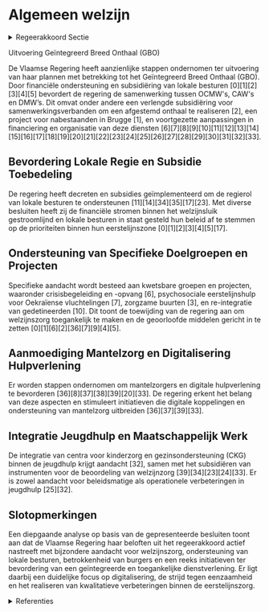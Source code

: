 # Algemeen welzijn

<details>
        <summary>Regeerakkoord Sectie </summary>
        <p>1.2.1.6 Algemeen welzijn De afgelopen regeerperiode maakte de Vlaamse regering werk van het geïntegreerd breed onthaal (GBO) en een nieuw decreet lokaal sociaal beleid. De lokale besturen zijn dé regisseur en bepalen het beleid in het kader van de sociale hulp- en dienstverle-ning. De beleidsplannen van de CAW’s enten zich op die van de lokale besturen in hun werkingsgebied. De gemeentebesturen uit het werkingsgebied worden structureel betrokken bij het beleidsplan van het betrokken CAW. De Vlaamse overheid oormerkt de middelen die voor de onthaalfunctie van het CAW beschikbaar zijn en alloceert die per eerstelijnszone. Een lokaal bestuur kan een samenwerkingsover-eenkomst met de partners van het GBO afsluiten om een geïntegreerd en afgestemd onthaal te realiseren waarin duidelijk wordt bepaald wie op casusniveau, afhankelijk van de problematiek, in welke concrete cliëntsi-tuatie het voortouw neemt. In dat geval dient het CAW daarbij minstens de geoor-merkte middelen in te zetten in de desbe-treffende eerstelijnszone. Een lokaal bestuur kan ook kiezen om de onthaalfunctie volledig zelf te organiseren. Na overleg met het CAW, kan een lokaal bestuur aan de minister van welzijn verzoeken om de onthaalfunctie van het CAW over te nemen. De minister verzoekt in dat geval het CAW het respectievelijke deel van de daarvoor geoormerkte middelen over te maken aan het verzoekende lokaal bestuur. De CAW’s blijven verantwoordelijk voor gespeciali-seerde begeleidingsfuncties. Het lokale beleid van deze actoren wordt objectief gemeten en gemonitord. De lokale besturen kunnen hiermee aan de slag om burgers met een ondersteuningsvraag zo goed en snel mogelijk door te wijzen naar de gepaste ondersteuningsvorm. Ze gaan daarbij uit van het lokaal sociaal beleids-plan van de gemeente en de beleidspriori-teiten binnen de eerstelijnszone, dit wordt ook mogelijk gemaakt via open oproepen. We bekijken de verschillende financierings-stromen in het landschap van het algemeen welzijnswerk en stroomlijnen deze in functie van de regierol van de lokale besturen. De lokale besturen nemen ten volle hun regierol op inzake de vermaatschappelij-king van de zorg. Dit betekent dat ze voluit ondersteuning geven aan de mantelzorgers, vrijwilligerszorg en buurtzorg. We zetten in op onlinehulp en telehulp. Er komt 1 digitaal kader waaronder alle hulplijnen en chatboxen met betrekking tot hulpverlening aan elkaar gekoppeld worden voor maximale doorverwijzing. Zoals reeds bij alle nieuwsberichten rond zelfmoord gebeurt, zullen de media ook bij andere geweldsdelicten steeds verwijzen naar de betrokken hulpverlening (1712, Family Justice Centers, Zorgcentra na Seksueel Geweld, …). We bieden lokale besturen de mogelijkheid om rechtstreeks met deze hulpverlenings-vormen aan de slag te gaan zonder steeds met intermediaire regionale actoren tot werkafspraken en overeenkomsten te moeten komen. We zetten de strijd tegen eenzaamheid als belangrijk punt op de beleidsagenda. We verhogen het bewustzijn rond eenzaamheid in de omgeving en we ontwikkelen en ondersteunen initiatieven om dit aan te pakken. We investeren in zorgzame buurten en ondersteunen lokale besturen hierin, o.a. door het delen van beste praktijken. We zorgen voor voldoende ontmoetings-plaatsen, ook digitale, en zetten in op de buurtgerichte benadering van de zorg. We promoten intergenerationele samenwerking en projecten in zorgsettings. We ondersteunen volop de mantelzorgers. We voeren het Vlaamse mantelzorgplan, dat loopt tot eind 2020, verder uit en evalueren het. Op basis daarvan en van de resultaten van een nieuw onderzoek naar informele zorg in Vlaanderen sturen we het mantelzorgbeleid bij. We stimuleren initia-tieven die mantelzorg verbreden bijvoor-beeld via sociale media. De stem van de patiënt moet centraal staan in een verdere uitrol van de eerstelijns-hervorming. We ondersteunen de patiënten-verenigingen, gebruikersorganisaties en zelfhulpgroepen in Vlaanderen. Voor de patiëntenverenigingen en de zelfhulp-groepen doen we dit via het Vlaams Patiëntenplatform waarvan we de financie-ringsstromen transparant maken om dubbele financiering te vermijden. Voor gebruikers organisaties voorzien we een kader waarbij ook de kleinere spelers aan de bak kunnen komen. Subsidiëring gebeurt op basis van transparante criteria en wordt gekoppeld aan het behalen van doelstel-lingen. We zorgen voor structurele onder-steuning voor opleidingsinitiatieven in het kader van ervaringsdeskundigen zodat zorginstellingen hen kunnen integreren in hun werking. We realiseren één meldpunt waar men terecht kan met alle mogelijke klachten over zorg. Dit meldpunt verzorgt de door-verwijzing van klachten en bemiddelt zelf waar mogelijk tussen de patiënt, de zorg-verlener en de zorginstellingen. </p>
        </details> 

Uitvoering Geïntegreerd Breed Onthaal (GBO)

De Vlaamse Regering heeft aanzienlijke stappen ondernomen ter uitvoering van haar plannen met betrekking tot het Geïntegreerd Breed Onthaal (GBO). Door financiële ondersteuning en subsidiëring van lokale besturen \[0\]\[1\]\[2\]\[3\]\[4\]\[5\] bevordert de regering de samenwerking tussen OCMW's, CAW's en DMW’s. Dit omvat onder andere een verlengde subsidiëring voor samenwerkingsverbanden om een afgestemd onthaal te realiseren \[2\], een project voor nabestaanden in Brugge \[1\], en voortgezette aanpassingen in financiering en organisatie van deze diensten \[6\]\[7\]\[8\]\[9\]\[10\]\[11\]\[12\]\[13\]\[14\]\[15\]\[16\]\[17\]\[18\]\[19\]\[20\]\[21\]\[22\]\[23\]\[24\]\[25\]\[26\]\[27\]\[28\]\[29\]\[30\]\[31\]\[32\]\[33\].

## Bevordering Lokale Regie en Subsidie Toebedeling

De regering heeft decreten en subsidies geïmplementeerd om de regierol van lokale besturen te ondersteunen \[11\]\[14\]\[34\]\[35\]\[17\]\[23\]. Met diverse besluiten heeft zij de financiële stromen binnen het welzijnsluik gestroomlijnd en lokale besturen in staat gesteld hun beleid af te stemmen op de prioriteiten binnen hun eerstelijnszone \[0\]\[1\]\[2\]\[3\]\[4\]\[5\]\[17\].

## Ondersteuning van Specifieke Doelgroepen en Projecten

Specifieke aandacht wordt besteed aan kwetsbare groepen en projecten, waaronder crisisbegeleiding en -opvang \[6\], psychosociale eerstelijnshulp voor Oekraïense vluchtelingen \[7\], zorgzame buurten \[3\], en re-integratie van gedetineerden \[10\]. Dit toont de toewijding van de regering aan om welzijnszorg toegankelijk te maken en de geoorloofde middelen gericht in te zetten \[0\]\[1\]\[6\]\[2\]\[36\]\[7\]\[9\]\[4\]\[5\].

## Aanmoediging Mantelzorg en Digitalisering Hulpverlening

Er worden stappen ondernomen om mantelzorgers en digitale hulpverlening te bevorderen \[36\]\[8\]\[37\]\[38\]\[39\]\[20\]\[33\]. De regering erkent het belang van deze aspecten en stimuleert initiatieven die digitale koppelingen en ondersteuning van mantelzorg uitbreiden \[36\]\[37\]\[39\]\[33\].

## Integratie Jeugdhulp en Maatschappelijk Werk

De integratie van centra voor kinderzorg en gezinsondersteuning (CKG) binnen de jeugdhulp krijgt aandacht \[32\], samen met het subsidiëren van instrumenten voor de beoordeling van welzijnzorg \[39\]\[34\]\[23\]\[24\]\[33\]. Er is zowel aandacht voor beleidsmatige als operationele verbeteringen in jeugdhulp \[25\]\[32\].

## Slotopmerkingen

Een diepgaande analyse op basis van de gepresenteerde besluiten toont aan dat de Vlaamse Regering haar beloften uit het regeerakkoord actief nastreeft met bijzondere aandacht voor welzijnszorg, ondersteuning van lokale besturen, betrokkenheid van burgers en een reeks initiatieven ter bevordering van een geïntegreerde en toegankelijke dienstverlening. Er ligt daarbij een duidelijke focus op digitalisering, de strijd tegen eenzaamheid en het realiseren van kwalitatieve verbeteringen binnen de eerstelijnszorg.

<details>
        <summary> Referenties</summary>
        **[\[0\]](https://beslissingenvlaamseregering.vlaanderen.be/?search=Plan%20Vlaamse%20Veerkracht%3A%20Subsidi%C3%ABring%20en%20ondersteuning%20van%20de%20lokale%20besturen%20in%20functie%20van%20het%20realiseren%20van%20samenwerkingsverbanden%20ge%C3%AFntegreerd%20breed%20onthaal%20in%20heel%20Vlaanderen%20en%20Brussel&dateOption=select&startDate=2021-07-16T06%3A00%3A00Z&endDate=2021-07-16T06%3A00%3A00Z)** : **(2021-07-16)** Plan Vlaamse Veerkracht: Subsidiëring en ondersteuning van de lokale besturen in functie van het realiseren van samenwerkingsverbanden geïntegreerd breed onthaal in heel Vlaanderen en Brussel 

**[\[1\]](https://beslissingenvlaamseregering.vlaanderen.be/?search=Plan%20Vlaamse%20Veerkracht%3A%20Subsidies%20in%20het%20kader%20van%20het%20ge%C3%AFntegreerd%20breed%20onthaal&dateOption=select&startDate=2022-04-22T08%3A00%3A00Z&endDate=2022-04-22T08%3A00%3A00Z)** : **(2022-04-22)** Plan Vlaamse Veerkracht: Subsidies in het kader van het geïntegreerd breed onthaal 

**[\[2\]](https://beslissingenvlaamseregering.vlaanderen.be/?search=Verlenging%20subsidi%C3%ABring%20lokale%20besturen%20voor%20realiseren%20samenwerkingsverbanden%20Ge%C3%AFntegreerd%20Breed%20Onthaal%20in%20Vlaanderen%20en%20Brussel&dateOption=select&startDate=2023-09-15T08%3A00%3A00Z&endDate=2023-09-15T08%3A00%3A00Z)** : **(2023-09-15)** Verlenging subsidiëring lokale besturen voor realiseren samenwerkingsverbanden Geïntegreerd Breed Onthaal in Vlaanderen en Brussel 

**[\[3\]](https://beslissingenvlaamseregering.vlaanderen.be/?search=Plan%20Vlaamse%20Veerkracht%3A%20subsidie%20Koning%20Boudewijnstichting%20voor%20project%20%27zorgzame%20buurten%27&dateOption=select&startDate=2021-12-10T09%3A00%3A00Z&endDate=2021-12-10T09%3A00%3A00Z)** : **(2021-12-10)** Plan Vlaamse Veerkracht: subsidie Koning Boudewijnstichting voor project 'zorgzame buurten' 

**[\[4\]](https://beslissingenvlaamseregering.vlaanderen.be/?search=Slagkrachtige%20zorgraden%20door%20versterken%20rol%20lokale%20besturen%2C%20verhogen%20betrokkenheid%20welzijnsveld%20en%20actualisering%20van%20de%20opdrachten&dateOption=select&startDate=2022-12-09T09%3A00%3A00Z&endDate=2022-12-09T09%3A00%3A00Z)** : **(2022-12-09)** Slagkrachtige zorgraden door versterken rol lokale besturen, verhogen betrokkenheid welzijnsveld en actualisering van de opdrachten 

**[\[5\]](https://beslissingenvlaamseregering.vlaanderen.be/?search=Oekra%C3%AFnecrisis%3A%20verlenging%20project%20ge%C3%AFntegreerd%20breed%20onthaal%20%28GBO%29&dateOption=select&startDate=2023-03-10T09%3A00%3A00Z&endDate=2023-03-10T09%3A00%3A00Z)** : **(2023-03-10)** Oekraïnecrisis: verlenging project geïntegreerd breed onthaal (GBO) 

**[\[6\]](https://beslissingenvlaamseregering.vlaanderen.be/?search=Centra%20voor%20Algemeen%20Welzijnswerk%20%28CAW%29%3A%20subsidie%20crisisbegeleiding%20en%20-opvang%202023&dateOption=select&startDate=2023-10-27T08%3A00%3A00Z&endDate=2023-10-27T08%3A00%3A00Z)** : **(2023-10-27)** Centra voor Algemeen Welzijnswerk (CAW): subsidie crisisbegeleiding en -opvang 2023 

**[\[7\]](https://beslissingenvlaamseregering.vlaanderen.be/?search=Centra%20voor%20Algemeen%20Welzijnswerk%20%28CAW%29%3A%20subsidie%20psychosociale%20eerstelijnshulp%20Oekra%C3%AFense%20vluchtelingen&dateOption=select&startDate=2023-03-03T09%3A00%3A00Z&endDate=2023-03-03T09%3A00%3A00Z)** : **(2023-03-03)** Centra voor Algemeen Welzijnswerk (CAW): subsidie psychosociale eerstelijnshulp Oekraïense vluchtelingen 

**[\[8\]](https://beslissingenvlaamseregering.vlaanderen.be/?search=Vlaamse%20sociale%20bescherming%3A%20integratie%20initiatieven%20beschut%20wonen%2C%20multidisciplinaire%20begeleidingsequipes%20palliatieve%20verzorging%20en%20rolstoeladviesteams&dateOption=select&startDate=2023-07-14T08%3A00%3A00Z&endDate=2023-07-14T08%3A00%3A00Z)** : **(2023-07-14)** Vlaamse sociale bescherming: integratie initiatieven beschut wonen, multidisciplinaire begeleidingsequipes palliatieve verzorging en rolstoeladviesteams 

**[\[9\]](https://beslissingenvlaamseregering.vlaanderen.be/?search=Organisatie%20eerstelijnszorg%20voor%20persoon%20met%20een%20zorg-%20en%20ondersteuningsnood&dateOption=select&startDate=2023-11-10T09%3A00%3A00Z&endDate=2023-11-10T09%3A00%3A00Z)** : **(2023-11-10)** Organisatie eerstelijnszorg voor persoon met een zorg- en ondersteuningsnood 

**[\[10\]](https://beslissingenvlaamseregering.vlaanderen.be/?search=Subsidie%202023%20Centra%20voor%20Algemeen%20Welzijnswerk%20%28CAW%29%20voor%20ondersteuning%20van%20hulp-%20en%20dienstverlening%20aan%20gedetineerden&dateOption=select&startDate=2023-03-31T08%3A00%3A00Z&endDate=2023-03-31T08%3A00%3A00Z)** : **(2023-03-31)** Subsidie 2023 Centra voor Algemeen Welzijnswerk (CAW) voor ondersteuning van hulp- en dienstverlening aan gedetineerden 

**[\[11\]](https://beslissingenvlaamseregering.vlaanderen.be/?search=Wijziging%20besluit%20lokaal%20sociaal%20beleid%3A%20subsidiekaders%20in%20overeenstemming%20brengen%20met%20gewijzigde%20bepalingen%20Vlaamse%20Codex%20Overheidsfinanci%C3%ABn&dateOption=select&startDate=2023-07-14T08%3A00%3A00Z&endDate=2023-07-14T08%3A00%3A00Z)** : **(2023-07-14)** Wijziging besluit lokaal sociaal beleid: subsidiekaders in overeenstemming brengen met gewijzigde bepalingen Vlaamse Codex Overheidsfinanciën 

**[\[12\]](https://beslissingenvlaamseregering.vlaanderen.be/?search=E%C3%A9n%20gemeenschappelijk%20overheidskader%20voor%20Centra%20voor%20ambulante%20revalidatie%20%28CAR%29%20en%20Centra%20voor%20geestelijke%20gezondheidszorg%20%28CGG%29%3A%20uitvoeringsbesluit&dateOption=select&startDate=2023-12-08T09%3A00%3A00Z&endDate=2023-12-08T09%3A00%3A00Z)** : **(2023-12-08)** Eén gemeenschappelijk overheidskader voor Centra voor ambulante revalidatie (CAR) en Centra voor geestelijke gezondheidszorg (CGG): uitvoeringsbesluit 

**[\[13\]](https://beslissingenvlaamseregering.vlaanderen.be/?search=Subsidie%20continuering%20samenwerkingsverbanden%20rechtstreeks%20toegankelijke%20jeugdhulp&dateOption=select&startDate=2020-07-17T08%3A00%3A00Z&endDate=2020-07-17T08%3A00%3A00Z)** : **(2020-07-17)** Subsidie continuering samenwerkingsverbanden rechtstreeks toegankelijke jeugdhulp 

**[\[14\]](https://beslissingenvlaamseregering.vlaanderen.be/?search=Vlaamse%20sociale%20bescherming%3A%20wijzigingen%20met%20betrekking%20tot%20basisondersteuningsbudget&dateOption=select&startDate=2020-11-20T09%3A00%3A00Z&endDate=2020-11-20T09%3A00%3A00Z)** : **(2020-11-20)** Vlaamse sociale bescherming: wijzigingen met betrekking tot basisondersteuningsbudget 

**[\[15\]](https://beslissingenvlaamseregering.vlaanderen.be/?search=Beheersing%20capaciteit%20centra%20voor%20dagverzorging%2C%20centra%20voor%20dagopvang%20en%20lokale%20dienstencentra&dateOption=select&startDate=2023-05-12T08%3A00%3A00Z&endDate=2023-05-12T08%3A00%3A00Z)** : **(2023-05-12)** Beheersing capaciteit centra voor dagverzorging, centra voor dagopvang en lokale dienstencentra 

**[\[16\]](https://beslissingenvlaamseregering.vlaanderen.be/?search=Zorgkassen%3A%20subsidi%C3%ABring%20deelname%20en%20organisatie%20multidisciplinair%20overleg%20in%20functie%20van%20de%20opmaak%20van%20een%20zorg-%20en%20ondersteuningsplan&dateOption=select&startDate=2021-10-15T08%3A00%3A00Z&endDate=2021-10-15T08%3A00%3A00Z)** : **(2021-10-15)** Zorgkassen: subsidiëring deelname en organisatie multidisciplinair overleg in functie van de opmaak van een zorg- en ondersteuningsplan 

**[\[17\]](https://beslissingenvlaamseregering.vlaanderen.be/?search=Wijziging%20besluit%20lokaal%20sociaal%20beleid%3A%20subsidiekaders%20in%20overeenstemming%20brengen%20met%20gewijzigde%20bepalingen%20Vlaamse%20Codex%20Overheidsfinanci%C3%ABn&dateOption=select&startDate=2023-09-15T08%3A00%3A00Z&endDate=2023-09-15T08%3A00%3A00Z)** : **(2023-09-15)** Wijziging besluit lokaal sociaal beleid: subsidiekaders in overeenstemming brengen met gewijzigde bepalingen Vlaamse Codex Overheidsfinanciën 

**[\[18\]](https://beslissingenvlaamseregering.vlaanderen.be/?search=Instroom%20personeel%20gezinszorg%3A%20subsidiemechanisme&dateOption=select&startDate=2023-06-23T08%3A00%3A00Z&endDate=2023-06-23T08%3A00%3A00Z)** : **(2023-06-23)** Instroom personeel gezinszorg: subsidiemechanisme 

**[\[19\]](https://beslissingenvlaamseregering.vlaanderen.be/?search=Sociaal%20ondernemerschap%20in%20de%20welzijnssector%3A%20groeipad&dateOption=select&startDate=2020-03-06T09%3A00%3A00Z&endDate=2020-03-06T09%3A00%3A00Z)** : **(2020-03-06)** Sociaal ondernemerschap in de welzijnssector: groeipad 

**[\[20\]](https://beslissingenvlaamseregering.vlaanderen.be/?search=Erkenning%20Steunpunt%20Welzijn%2C%20Volksgezondheid%20en%20Gezin%20%282021-2026%29&dateOption=select&startDate=2021-05-28T08%3A00%3A00Z&endDate=2021-05-28T08%3A00%3A00Z)** : **(2021-05-28)** Erkenning Steunpunt Welzijn, Volksgezondheid en Gezin (2021-2026) 

**[\[21\]](https://beslissingenvlaamseregering.vlaanderen.be/?search=Subsidies%20Vlaamse%20lokale%20besturen%2C%20vzw%20de%20Rand%20en%20de%20Vlaamse%20Gemeenschapscommissie%20voor%20project%20%27Ondersteuning%20van%20lokale%20besturen%20in%20het%20kader%20van%20%20samenleven%20in%20diversiteit%3A%20Plan%20Samenleven%27&dateOption=select&startDate=2023-09-22T08%3A00%3A00Z&endDate=2023-09-22T08%3A00%3A00Z)** : **(2023-09-22)** Subsidies Vlaamse lokale besturen, vzw de Rand en de Vlaamse Gemeenschapscommissie voor project 'Ondersteuning van lokale besturen in het kader van  samenleven in diversiteit: Plan Samenleven' 

**[\[22\]](https://beslissingenvlaamseregering.vlaanderen.be/?search=Vlaamse%20sociale%20bescherming%3A%20wijziging%20regeling%20basisondersteuningsbudget&dateOption=select&startDate=2020-09-25T08%3A00%3A00Z&endDate=2020-09-25T08%3A00%3A00Z)** : **(2020-09-25)** Vlaamse sociale bescherming: wijziging regeling basisondersteuningsbudget 

**[\[23\]](https://beslissingenvlaamseregering.vlaanderen.be/?search=Ondersteuning%20eerstelijnszorgaanbieders%20en%20interdisciplinaire%20samenwerking%20in%20de%20praktijkvoering%20en%20uitbreiding%20opdrachten%20huisartsenkringen&dateOption=select&startDate=2022-12-09T09%3A00%3A00Z&endDate=2022-12-09T09%3A00%3A00Z)** : **(2022-12-09)** Ondersteuning eerstelijnszorgaanbieders en interdisciplinaire samenwerking in de praktijkvoering en uitbreiding opdrachten huisartsenkringen 

**[\[24\]](https://beslissingenvlaamseregering.vlaanderen.be/?search=Kwaliteitsdecreet%20beleidsdomein%20Welzijn%2C%20Volksgezondheid%20en%20Gezin%20%28WVG%29&dateOption=select&startDate=2022-12-16T09%3A00%3A00Z&endDate=2022-12-16T09%3A00%3A00Z)** : **(2022-12-16)** Kwaliteitsdecreet beleidsdomein Welzijn, Volksgezondheid en Gezin (WVG) 

**[\[25\]](https://beslissingenvlaamseregering.vlaanderen.be/?search=Jeugdhulp%3A%20verhoging%20subsidie%20residenti%C3%ABle%20module%20GES%2B%2C%20effici%C3%ABntiewinsten%20subsidies%20en%20uitvoering%20VIA5&dateOption=select&startDate=2020-12-11T09%3A00%3A00Z&endDate=2020-12-11T09%3A00%3A00Z)** : **(2020-12-11)** Jeugdhulp: verhoging subsidie residentiële module GES+, efficiëntiewinsten subsidies en uitvoering VIA5 

**[\[26\]](https://beslissingenvlaamseregering.vlaanderen.be/?search=Wijzigingsdecreet%20regelgeving%20Vlaamse%20sociale%20bescherming%20%28VSB%29%3A%20integratie%20zorgsectoren&dateOption=select&startDate=2020-12-18T09%3A00%3A00Z&endDate=2020-12-18T09%3A00%3A00Z)** : **(2020-12-18)** Wijzigingsdecreet regelgeving Vlaamse sociale bescherming (VSB): integratie zorgsectoren 

**[\[27\]](https://beslissingenvlaamseregering.vlaanderen.be/?search=Lokale%20besturen%3A%20werkingssubsidie%20aanvullend%20lokaal%20dienstenaanbod%20van%20algemeen%20economisch%20belang%20juli%202023%20-%20december%202023.%20&dateOption=select&startDate=2023-05-26T08%3A00%3A00Z&endDate=2023-05-26T08%3A00%3A00Z)** : **(2023-05-26)** Lokale besturen: werkingssubsidie aanvullend lokaal dienstenaanbod van algemeen economisch belang juli 2023 - december 2023.  

**[\[28\]](https://beslissingenvlaamseregering.vlaanderen.be/?search=Instroom%20personeel%20gezinszorg%3A%20subsidiemechanisme&dateOption=select&startDate=2023-08-31T08%3A00%3A00Z&endDate=2023-08-31T08%3A00%3A00Z)** : **(2023-08-31)** Instroom personeel gezinszorg: subsidiemechanisme 

**[\[29\]](https://beslissingenvlaamseregering.vlaanderen.be/?search=Ondersteuning%20eerstelijnszorgaanbieders%20en%20interdisciplinaire%20samenwerking%20in%20de%20praktijkvoering%20en%20uitbreiding%20opdrachten%20huisartsenkringen&dateOption=select&startDate=2022-09-09T08%3A00%3A00Z&endDate=2022-09-09T08%3A00%3A00Z)** : **(2022-09-09)** Ondersteuning eerstelijnszorgaanbieders en interdisciplinaire samenwerking in de praktijkvoering en uitbreiding opdrachten huisartsenkringen 

**[\[30\]](https://beslissingenvlaamseregering.vlaanderen.be/?search=Vlaamse%20sociale%20bescherming%3A%20wijziging%20basisondersteuningsbudget&dateOption=select&startDate=2020-12-23T16%3A30%3A00Z&endDate=2020-12-23T16%3A30%3A00Z)** : **(2020-12-23)** Vlaamse sociale bescherming: wijziging basisondersteuningsbudget 

**[\[31\]](https://beslissingenvlaamseregering.vlaanderen.be/?search=Lokaal%20beleid%20buitenschoolse%20opvang%20en%20activiteiten&dateOption=select&startDate=2020-10-16T07%3A00%3A00Z&endDate=2020-10-16T07%3A00%3A00Z)** : **(2020-10-16)** Lokaal beleid buitenschoolse opvang en activiteiten 

**[\[32\]](https://beslissingenvlaamseregering.vlaanderen.be/?search=Integratie%20van%20de%20centra%20voor%20kinderzorg%20en%20gezinsondersteuning%20%28CKG%29%20in%20de%20jeugdhulp%3A%20wijzigingsbesluit&dateOption=select&startDate=2023-10-27T08%3A00%3A00Z&endDate=2023-10-27T08%3A00%3A00Z)** : **(2023-10-27)** Integratie van de centra voor kinderzorg en gezinsondersteuning (CKG) in de jeugdhulp: wijzigingsbesluit 

**[\[33\]](https://beslissingenvlaamseregering.vlaanderen.be/?search=Subsidie%20verduurzaming%20Zorgzame%20buurt-projecten&dateOption=select&startDate=2023-12-22T09%3A00%3A00Z&endDate=2023-12-22T09%3A00%3A00Z)** : **(2023-12-22)** Subsidie verduurzaming Zorgzame buurt-projecten 

**[\[34\]](https://beslissingenvlaamseregering.vlaanderen.be/?search=Subsidie%20beheer%20waarderingstool%20in%20het%20beleidsdomein%20Welzijn%2C%20Volksgezondheid%20en%20Gezin%20%28WVG%29%3A%20herverdelingsbesluit&dateOption=select&startDate=2023-10-27T08%3A00%3A00Z&endDate=2023-10-27T08%3A00%3A00Z)** : **(2023-10-27)** Subsidie beheer waarderingstool in het beleidsdomein Welzijn, Volksgezondheid en Gezin (WVG): herverdelingsbesluit 

**[\[35\]](https://beslissingenvlaamseregering.vlaanderen.be/?search=Lokaal%20beleid%20buitenschoolse%20opvang%20en%20activiteiten&dateOption=select&startDate=2020-07-10T08%3A00%3A00Z&endDate=2020-07-10T08%3A00%3A00Z)** : **(2020-07-10)** Lokaal beleid buitenschoolse opvang en activiteiten 

**[\[36\]](https://beslissingenvlaamseregering.vlaanderen.be/?search=VIA6%3A%20uitvoering%20maatregelen&dateOption=select&startDate=2021-12-17T09%3A00%3A00Z&endDate=2021-12-17T09%3A00%3A00Z)** : **(2021-12-17)** VIA6: uitvoering maatregelen 

**[\[37\]](https://beslissingenvlaamseregering.vlaanderen.be/?search=Centra%20voor%20algemeen%20welzijnswerk%20%28CAW%29%3A%20subsidie%20VIA-6-middelen%20koopkracht&dateOption=select&startDate=2022-12-16T09%3A00%3A00Z&endDate=2022-12-16T09%3A00%3A00Z)** : **(2022-12-16)** Centra voor algemeen welzijnswerk (CAW): subsidie VIA-6-middelen koopkracht 

**[\[38\]](https://beslissingenvlaamseregering.vlaanderen.be/?search=Centra%20voor%20algemeen%20welzijnswerk%20%28CAW%29%3A%20subsidie%20uitvoering%20maatregel%20koopkracht%20VIA-6%20voor%20personeelsleden%20die%20niet%20structureel%20door%20Vlaanderen%20erkend%20of%20gesubsidieerd%20zijn&dateOption=select&startDate=2023-04-21T08%3A00%3A00Z&endDate=2023-04-21T08%3A00%3A00Z)** : **(2023-04-21)** Centra voor algemeen welzijnswerk (CAW): subsidie uitvoering maatregel koopkracht VIA-6 voor personeelsleden die niet structureel door Vlaanderen erkend of gesubsidieerd zijn 

**[\[39\]](https://beslissingenvlaamseregering.vlaanderen.be/?search=VZW%20Persoonsvolgend%20Budgetwijzer%3A%20beheer%20Waarderingstool%20in%20het%20Vlaamse%20beleidsdomein%20Welzijn%2C%20Volksgezondheid%20en%20Gezin&dateOption=select&startDate=2023-12-22T09%3A00%3A00Z&endDate=2023-12-22T09%3A00%3A00Z)** : **(2023-12-22)** VZW Persoonsvolgend Budgetwijzer: beheer Waarderingstool in het Vlaamse beleidsdomein Welzijn, Volksgezondheid en Gezin 
        </details> 

